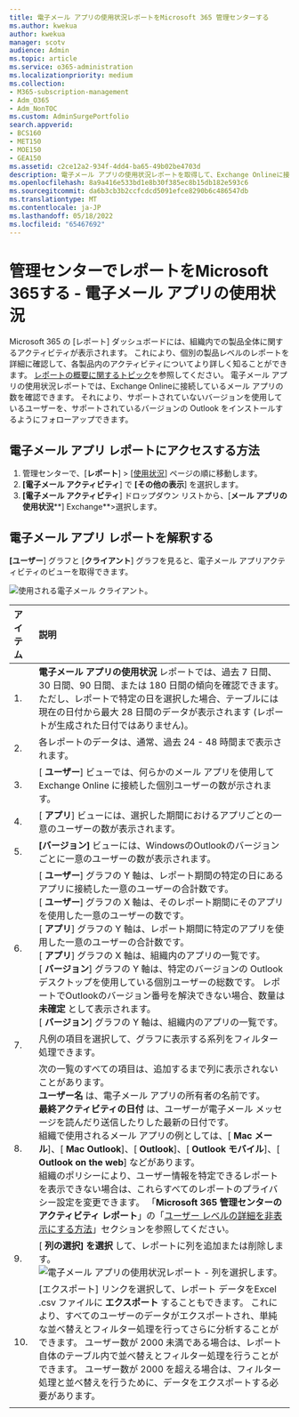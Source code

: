 ```yaml
---
title: 電子メール アプリの使用状況レポートをMicrosoft 365 管理センターする
ms.author: kwekua
author: kwekua
manager: scotv
audience: Admin
ms.topic: article
ms.service: o365-administration
ms.localizationpriority: medium
ms.collection:
- M365-subscription-management
- Adm_O365
- Adm_NonTOC
ms.custom: AdminSurgePortfolio
search.appverid:
- BCS160
- MET150
- MOE150
- GEA150
ms.assetid: c2ce12a2-934f-4dd4-ba65-49b02be4703d
description: 電子メール アプリの使用状況レポートを取得して、Exchange Onlineに接続している電子メール アプリの数と、ユーザーが使用しているOutlookのバージョンを確認する方法について説明します。
ms.openlocfilehash: 8a9a416e533bd1e8b30f385ec8b15db182e593c6
ms.sourcegitcommit: da6b3cb3b2ccfcdcd5091efce8290b6c486547db
ms.translationtype: MT
ms.contentlocale: ja-JP
ms.lasthandoff: 05/18/2022
ms.locfileid: "65467692"
---
```

# <a name="microsoft-365-reports-in-the-admin-center---email-apps-usage"></a>管理センターでレポートをMicrosoft 365する - 電子メール アプリの使用状況

Microsoft 365 の [レポート] ダッシュボードには、組織内での製品全体に関するアクティビティが表示されます。 これにより、個別の製品レベルのレポートを詳細に確認して、各製品内のアクティビティについてより詳しく知ることができます。 [レポートの概要に関するトピック](activity-reports.md)を参照してください。 電子メール アプリの使用状況レポートでは、Exchange Onlineに接続しているメール アプリの数を確認できます。 それにより、サポートされていないバージョンを使用しているユーザーを、サポートされているバージョンの Outlook をインストールするようにフォローアップできます。
  
## <a name="how-to-get-to-the-email-apps-report"></a>電子メール アプリ レポートにアクセスする方法

1. 管理センターで、[**レポート**] \> [<a href="https://go.microsoft.com/fwlink/p/?linkid=2074756" target="_blank">使用状況</a>] ページの順に移動します。
2. **[電子メール アクティビティ**] で **[その他の表示**] を選択します。 
3. **[電子メール アクティビティ**] ドロップダウン リストから、[**メール アプリの使用状況****] Exchange**\>選択します。
  
## <a name="interpret-the-email-apps-report"></a>電子メール アプリ レポートを解釈する

**[ユーザー**] グラフと [**クライアント**] グラフを見ると、電子メール アプリアクティビティのビューを取得できます。 
  
![使用される電子メール クライアント。](../../media/d78af7db-2b41-4d37-8b6e-bc7e47edd1dd.png)
  
|アイテム|説明|
|:-----|:-----|
|1.  <br/> |**電子メール アプリの使用状況** レポートでは、過去 7 日間、30 日間、90 日間、または 180 日間の傾向を確認できます。 ただし、レポートで特定の日を選択した場合、テーブルには現在の日付から最大 28 日間のデータが表示されます (レポートが生成された日付ではありません)。  <br/> |
|2.  <br/> |各レポートのデータは、通常、過去 24 - 48 時間まで表示されます。  <br/> |
|3.  <br/> |[ **ユーザー**] ビューでは、何らかのメール アプリを使用して Exchange Online に接続した個別ユーザーの数が示されます。  <br/> |
|4.  <br/> |[ **アプリ**] ビューには、選択した期間におけるアプリごとの一意のユーザーの数が表示されます。  <br/> |
|5.  <br/> |**[バージョン]** ビューには、WindowsのOutlookのバージョンごとに一意のユーザーの数が表示されます。  <br/> |
|6.  <br/> | [ **ユーザー**] グラフの Y 軸は、レポート期間の特定の日にあるアプリに接続した一意のユーザーの合計数です。  <br/>  [ **ユーザー**] グラフの X 軸は、そのレポート期間にそのアプリを使用した一意のユーザーの数です。  <br/>  [ **アプリ**] グラフの Y 軸は、レポート期間に特定のアプリを使用した一意のユーザーの合計数です。  <br/>  [ **アプリ**] グラフの X 軸は、組織内のアプリの一覧です。  <br/>  [ **バージョン**] グラフの Y 軸は、特定のバージョンの Outlook デスクトップを使用している個別ユーザーの総数です。 レポートでOutlookのバージョン番号を解決できない場合、数量は **未確定** として表示されます。  <br/>  [ **バージョン**] グラフの Y 軸は、組織内のアプリの一覧です。  <br/> |
|7.  <br/> |凡例の項目を選択して、グラフに表示する系列をフィルター処理できます。  <br/> |
|8.  <br/> | 次の一覧のすべての項目は、追加するまで列に表示されないことがあります。<br/> **ユーザー名** は、電子メール アプリの所有者の名前です。  <br/> **最終アクティビティの日付** は、ユーザーが電子メール メッセージを読んだり送信したりした最新の日付です。  <br/> 組織で使用されるメール アプリの例としては、[ **Mac メール**]、[ **Mac Outlook**]、[ **Outlook**]、[ **Outlook モバイル**]、[ **Outlook on the web**] などがあります。  <br/>  組織のポリシーにより、ユーザー情報を特定できるレポートを表示できない場合は、これらすべてのレポートのプライバシー設定を変更できます。 「**Microsoft 365 管理センターのアクティビティ レポート**」の「[ユーザー レベルの詳細を非表示にする方法](activity-reports.md)」セクションを参照してください。  <br/> |
|9.  <br/> |[ **列の選択] を選択** して、レポートに列を追加または削除します。  <br/> ![電子メール アプリの使用状況レポート - 列を選択します。](../../media/041bd6ff-27e8-409d-9608-282edcfa2316.png)|
|10.  <br/> |[エクスポート] リンクを選択して、レポート データをExcel .csv ファイルに **エクスポート** することもできます。 これにより、すべてのユーザーのデータがエクスポートされ、単純な並べ替えとフィルター処理を行ってさらに分析することができます。 ユーザー数が 2000 未満である場合は、レポート自体のテーブル内で並べ替えとフィルター処理を行うことができます。 ユーザー数が 2000 を超える場合は、フィルター処理と並べ替えを行うために、データをエクスポートする必要があります。  <br/> |
|||
   
